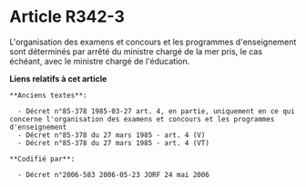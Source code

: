 # Article R342-3

L'organisation des examens et concours et les programmes d'enseignement sont déterminés par arrêté du ministre chargé de la
mer pris, le cas échéant, avec le ministre chargé de l'éducation.

**Liens relatifs à cet article**

	**Anciens textes**:

	  - Décret n°85-378 1985-03-27 art. 4, en partie, uniquement en ce qui concerne l'organisation des examens et concours et les programmes d'enseignement
	  - Décret n°85-378 du 27 mars 1985 - art. 4 (V)
	  - Décret n°85-378 du 27 mars 1985 - art. 4 (VT)

	**Codifié par**:

	  - Décret n°2006-583 2006-05-23 JORF 24 mai 2006
